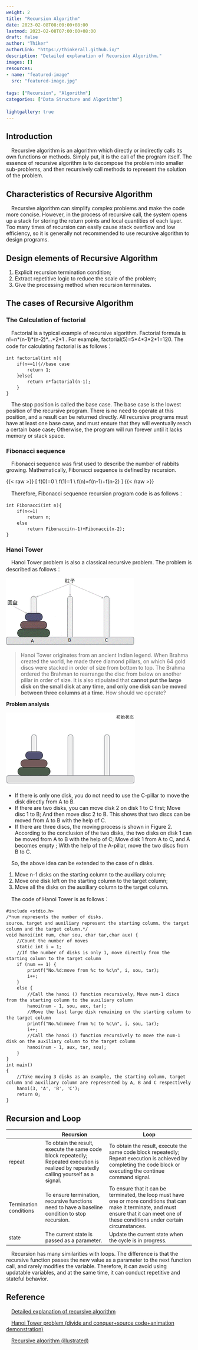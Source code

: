 ```yaml
---
weight: 2
title: "Recursion Algorithm"
date: 2023-02-08T08:00:00+08:00
lastmod: 2023-02-08T07:00:00+08:00
draft: false
author: "Thiker"
authorLink: "https://thinkerall.github.io/"
description: "Detailed explanation of Recursion Algorithm."
images: []
resources:
- name: "featured-image"
  src: "featured-image.jpg"

tags: ["Recursion", "Algorithm"]
categories: ["Data Structure and Algorithm"]

lightgallery: true
---
```

## Introduction

&emsp;Recursive algorithm is an algorithm which directly or indirectly calls its own functions or methods. 
Simply put, it is the call of the program itself.
The essence of recursive algorithm is to decompose the problem into smaller sub-problems, and then recursively call methods to represent the solution of the problem.

## Characteristics of Recursive Algorithm

&emsp;Recursive algorithm can simplify complex problems and make the code more concise.
However, in the process of recursive call, the system opens up a stack for storing the return points and local quantities of each layer.
Too many times of recursion can easily cause stack overflow and low efficiency, so it is generally not recommended to use recursive algorithm to design programs.

## Design elements of Recursive Algorithm
1. Explicit recursion termination condition;
2. Extract repetitive logic to reduce the scale of the problem;
3. Give the processing method when recursion terminates.

## The cases of Recursive Algorithm

### The Calculation of factorial
&emsp;Factorial is a typical example of recursive algorithm. Factorial formula is n!=n\*(n-1)\*(n-2)\*...\*2\*1 .
For example, factorial(5)=5\*4\*3\*2\*1=120. 
The code for calculating factorial is as follows：

```
int factorial(int n){
	if(n==1){//base case
		return 1;
	}else{
		return n*factorial(n-1);
	}
}
```
&emsp;The stop position is called the base case. 
The base case is the lowest position of the recursive program. 
There is no need to operate at this position, and a result can be returned directly. 
All recursive programs must have at least one base case, and must ensure that they will eventually reach a certain base case; 
Otherwise, the program will run forever until it lacks memory or stack space. 

### Fibonacci sequence

&emsp;Fibonacci sequence was first used to describe the number of rabbits growing. 
Mathematically, Fibonacci sequence is defined by recursion. 

{{< raw >}}
\[ f(0)=0 \\ f(1)=1 \\ f(n)=f(n-1)+f(n-2) \]
{{< /raw >}}

&emsp;Therefore, Fibonacci sequence recursion program code is as follows：

```
int Fibonacci(int n){
	if(n<=1)
		return n;
	else
		return Fibonacci(n-1)+Fibonacci(n-2);
}
```

### Hanoi Tower
&emsp;Hanoi Tower problem is also a classical recursive problem. 
The problem is described as follows：

![Hanoi](./hanoi.gif "Figure1 Hanoi Tower")

> Hanoi Tower originates from an ancient Indian legend. 
When Brahma created the world, he made three diamond pillars, on which 64 gold discs were stacked in order of size from bottom to top. 
The Brahma ordered the Brahman to rearrange the disc from below on another pillar in order of size. 
It is also stipulated that **cannot put the large disk on the small disk at any time, and only one disk can be moved between three columns at a time**. 
How should we operate?

**Problem analysis**

![HanoiSloving](./hanoi_sloving.gif "Figure2 Sloution to Honoi Tower")

* If there is only one disk, you do not need to use the C-pillar to move the disk directly from A to B.
* If there are two disks, you can move disk 2 on disk 1 to C first; Move disc 1 to B; And then move disc 2 to B. This shows that two discs can be moved from A to B with the help of C.
* If there are three discs, the moving process is shown in Figure 2. According to the conclusion of the two disks, the two disks on disk 1 can be moved from A to B with the help of C; Move disk 1 from A to C, and A becomes empty ; With the help of the A-pillar, move the two discs from B to C.

&emsp;So, the above idea can be extended to the case of n disks. 

1. Move n-1 disks on the starting column to the auxiliary column;
2. Move one disk left on the starting column to the target column;
3. Move all the disks on the auxiliary column to the target column.

&emsp;The code of Hanoi Tower is as follows：

```
#include <stdio.h>
/*num represents the number of disks.
source、target and auxiliary represent the starting column、the target column and the target column.*/
void hanoi(int num, char sou, char tar,char aux) {
    //Count the number of moves
    static int i = 1;
    //If the number of disks is only 1, move directly from the starting column to the target column
    if (num == 1) {
        printf("No.%d:move from %c to %c\n", i, sou, tar);
        i++;
    }
    else {
        //Call the hanoi () function recursively，Move num-1 discs from the starting column to the auxiliary column
        hanoi(num - 1, sou, aux, tar);
        //Move the last large disk remaining on the starting column to the target column
        printf("No.%d:move from %c to %c\n", i, sou, tar);
        i++;
        //Call the hanoi () function recursively to move the num-1 disk on the auxiliary column to the target column
        hanoi(num - 1, aux, tar, sou);
    }
}
int main()
{
    //Take moving 3 disks as an example, the starting column, target column and auxiliary column are represented by A, B and C respectively
    hanoi(3, 'A', 'B', 'C');
    return 0;
}
```

## Recursion and Loop

|          | Recursion | Loop |
| -------- | ---------------------------------------- | ---------------------------------- |
| repeat     | To obtain the result, execute the same code block repeatedly; Repeated execution is realized by repeatedly calling yourself as a signal. | To obtain the result, execute the same code block repeatedly; Repeat execution is achieved by completing the code block or executing the continue command signal. |
| Termination conditions | To ensure termination, recursive functions need to have a baseline condition to stop recursion. | To ensure that it can be terminated, the loop must have one or more conditions that can make it terminate, and must ensure that it can meet one of these conditions under certain circumstances. |
| state     | The current state is passed as a parameter. | Update the current state when the cycle is in progress. |

&emsp;Recursion has many similarities with loops. The difference is that the recursive function passes the new value as a parameter to the next function call, and rarely modifies the variable.
Therefore, it can avoid using updatable variables, and at the same time, it can conduct repetitive and stateful behavior.
## Reference

&emsp;[Detailed explanation of recursive algorithm](https://chenqx.github.io/2014/09/29/Algorithm-Recursive-Programming/)

&emsp;[Hanoi Tower problem (divide and conquer+source code+animation demonstration)](http://c.biancheng.net/algorithm/tower-of-hanoi.html)

&emsp;[Recursive algorithm (illustrated)](https://blog.csdn.net/lltqyl/article/details/106604387)